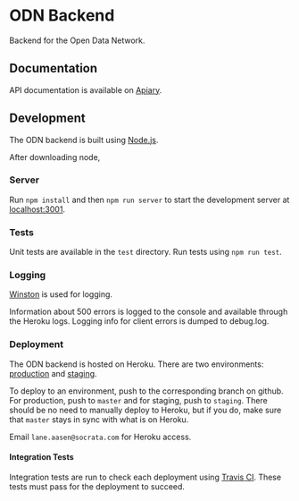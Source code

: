 # ODN Backend

Backend for the Open Data Network.

## Documentation

API documentation is available on [Apiary](http://docs.odn.apiary.io/).

## Development

The ODN backend is built using [Node.js](https://nodejs.org/).

After downloading node,

### Server

Run `npm install` and then `npm run server` to start the development
server at [localhost:3001](http://localhost:3001/).

### Tests

Unit tests are available in the `test` directory.
Run tests using `npm run test`.

### Logging

[Winston](https://github.com/winstonjs/winston) is used for logging.

Information about 500 errors is logged to the console and available
through the Heroku logs.
Logging info for client errors is dumped to debug.log.

### Deployment

The ODN backend is hosted on Heroku.
There are two environments:
[production](http://odn-backend.herokuapp.com/) and
[staging](http://odn-backend-staging.herokuapp.com/).

To deploy to an environment, push to the corresponding branch on github.
For production, push to `master` and for staging, push to `staging`.
There should be no need to manually deploy to Heroku,
but if you do, make sure that `master` stays in sync with what is
on Heroku.

Email `lane.aasen@socrata.com` for Heroku access.

#### Integration Tests

Integration tests are run to check each deployment using
[Travis CI](https://travis-ci.org/socrata/odn-backend).
These tests must pass for the deployment to succeed.

